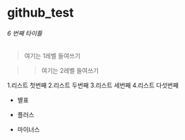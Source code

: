 # github_test

###### 6 번째 타이틀

> 여기는 1레벨 들여쓰기

> > 여기는 2레벨 들여쓰기

1.리스트 첫번째
2.리스트 두번째
3.리스트 세번째
4.리스트 다섯번째


* 별표
+ 플러스
- 마이너스

